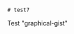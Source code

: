                                                                                                                                         # test7
Test "graphical-gist"